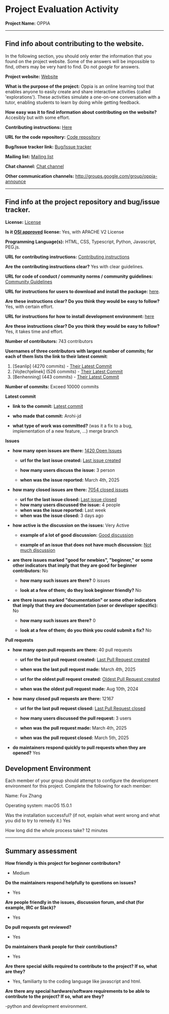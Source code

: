 # Project Evaluation Activity



__Project Name:__  OPPIA


---

## Find info about contributing to the website.

In the following section, you should only enter the information that you
found on the project website. Some of the answers will be impossible to find, others
may be very hard to find. Do not _google_ for answers.

__Project website:__ [Website](https://www.oppia.org/)


__What is the purpose of the project:__ Oppia is an online learning tool that enables anyone to easily create and share interactive activities (called 'explorations'). These activities simulate a one-on-one conversation with a tutor, enabling students to learn by doing while getting feedback.


__How easy was it to find information about contributing on the website?__ Accesibly but with some effort.


__Contributing instructions:__ [Here](https://github.com/oppia/oppia/wiki) 

__URL for the code repository:__ [Code repository](https://github.com/oppia/oppia.git)

__Bug/Issue tracker link:__ [Bug/Issue tracker](https://github.com/oppia/oppia/issues)

__Mailing list:__ [Mailing list](https://shorturl.at/CHPY6)

__Chat channel:__ [Chat channel](https://github.com/oppia/oppia/discussions)

__Other communication channels:__ http://groups.google.com/group/oppia-announce


---

## Find info at the project repository and bug/issue tracker.

__License:__ [License](https://github.com/oppia/oppia/blob/develop/LICENSE)

__Is it [OSI approved](https://opensource.org/licenses/alphabetical) license:__ Yes, with APACHE V2 License

__Programming Language(s):__ HTML, CSS, Typescript, Python, Javascript, PEG.js.

__URL for contributing instructions:__ [Contributing instructions](https://github.com/oppia/oppia/wiki)

__Are the contributing instructions clear?__ Yes with clear guidelines.


__URL for code of conduct / community norms / community guidelines:__ [Community Guidelines](https://github.com/oppia/oppia?tab=coc-ov-file#)

__URL for instructions for users to download and install the package:__  [here](https://github.com/oppia/oppia/wiki/Installing-Oppia). 


__Are these instructions clear? Do you think they would be easy to follow?__ Yes, with certain effort.


__URL for instructions for how to install development environment:__ [here](https://github.com/oppia/oppia/wiki/Contributing-code-to-Oppia#setting-things-up)


__Are these instructions clear? Do you think they would be easy to follow?__ Yes, it takes time and effort.


__Number of contributors:__ 743 contributors


__Usernames of three contributors with largest number of commits; for
each of them lists the link to their latest commit__:

1. [Seanlip] (4270 commits) - [Their Latest Commit](https://github.com/oppia/oppia/commit/b516b12b6997fca0b7d834c0f2eec20c88dbec48)
2. [Vojtechjelinek] (526 commits) - [Their Latest Commit](https://github.com/oppia/oppia/commit/b4ee6426a57353cf88345e020c6237ad8af1765f)
3. [Benhenning] (443 commits) - [Their Latest Commit](https://github.com/oppia/oppia/commit/aafab950e211275d9b2af8fbb3491540c5e419c7)


__Number of commits:__ Exceed 10000 commits

__Latest commit__ 

- __link to the commit:__ [Latest commit](https://github.com/oppia/oppia/pull/22059/commits/1b5a54ee0829a2152a18788099b005e2a071149e)

- __who made that commit:__ Arohi-jd 

- __what type of work was committed?__ (was it a fix to a bug, implementation of a new feature, ...) merge branch


__Issues__

- __how many open issues are there:__ [1420 Open Issues](https://github.com/oppia/oppia/issues)

    - __url for the last issue created:__ [Last issue created](https://github.com/oppia/oppia/issues/22050)

    - __how many users discuss the issue:__ 3 person
    
    - __when was the issue reported:__ March 4th, 2025
    

- __how many closed issues are there:__ [7054 closed issues](https://github.com/oppia/oppia/issues?q=is%3Aissue%20state%3Aclosed)
    - __url for the last issue closed:__ [Last issue closed](https://github.com/oppia/oppia/issues/22018)
    - __how many users discussed the issue:__ 4 people
    - __when was the issue reported:__ Last week
    - __when was the issue closed:__ 3 days ago

- __how active is the discussion on the issues:__ Very Active

    - __example of a lot of good discussion:__ [Good discussion](https://github.com/oppia/oppia/issues/21931)
    
    - __example of an issue that does not have much discussion:__ [Not much discussion](https://github.com/oppia/oppia/issues/21922)



- __are there issues marked "good for newbies", "beginner," or some other indicators that imply that they are good for beginner contributors:__ No

    - __how many such issues are there?__ 0 issues
    
    - __look at a few of them; do they look beginner friendly?__ No



- __are there issues marked "documentation" or some other indicators that imply that they are documentation (user or developer specific):__ No

    - __how many such issues are there?__ 0
    
    - __look at a few of them; do you think you could submit a fix?__ No



__Pull requests__

- __how many open pull requests are there:__ 40 pull requests

    - __url for the last pull request created:__ [Last Pull Request created](https://github.com/oppia/oppia/pull/22058)
    
    - __when was the last pull request made:__ March 4th, 2025

    - __url for the oldest pull request created:__ [Oldest Pull Request created](https://github.com/oppia/oppia/pull/20809)
    
    - __when was the oldest pull request made:__ Aug 10th, 2024

- __how many closed pull requests are there:__ 12167

    - __url for the last pull request closed:__ [Last Pull Request closed](https://github.com/oppia/oppia/pull/22059)
    
    - __how many users discussed the pull request:__ 3 users
    
    - __when was the pull request made:__  March 4th, 2025
    
    - __when was the pull request closed:__  March 5th, 2025
    

- __do maintainers respond quickly to pull requests when they are opened?__ Yes


## Development Environment 

Each member of your group should attempt to configure the development environment 
for this project. Complete the following for each member:

Name: Fox Zhang

Operating system: macOS 15.0.1 

Was the installation successful? (if not, explain what went wrong and 
what you did to try to remedy it.) Yes

How long did the whole process take? 12 minutes


---


## Summary assessment
__How friendly is this project for beginner contributors?__

- Medium


__Do the maintainers respond helpfully to questions on issues?__

- Yes

__Are people friendly in the issues, discussion forum, and chat (for example, IRC or Slack)?__

- Yes


__Do pull requests get reviewed?__

- Yes

__Do maintainers thank people for their contributions?__

- Yes

__Are there special skills required to contribute to the project? If so, what are they?__

- Yes, familiarty to the coding language like javascript and html.

__Are there any special hardware/software requirements to be able to contribute to the project? If so, what are they?__

-python and development environment.
